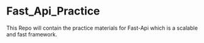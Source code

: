 # Fast_Api_Practice
This Repo will contain the practice materials for Fast-Api which is a scalable and fast framework.
